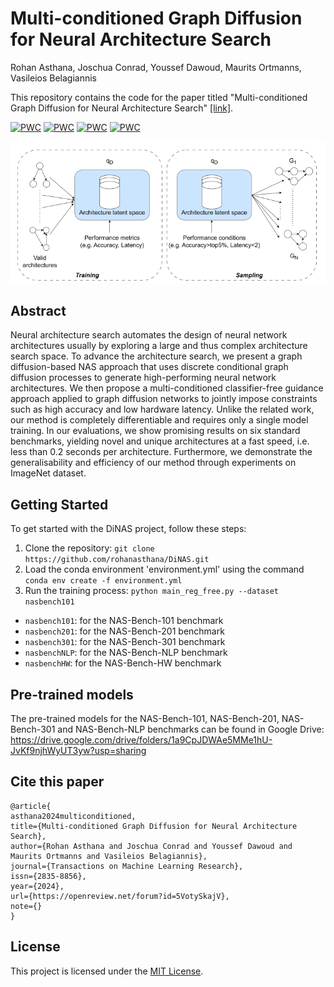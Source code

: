 # Multi-conditioned Graph Diffusion for Neural Architecture Search
Rohan Asthana, Joschua Conrad, Youssef Dawoud, Maurits Ortmanns, Vasileios Belagiannis

This repository contains the code for the paper titled "Multi-conditioned Graph Diffusion for Neural Architecture Search" [\[link\]](https://openreview.net/forum?id=5VotySkajV).

[![PWC](https://img.shields.io/endpoint.svg?url=https://paperswithcode.com/badge/multi-conditioned-graph-diffusion-for-neural/neural-architecture-search-on-nas-bench-101)](https://paperswithcode.com/sota/neural-architecture-search-on-nas-bench-101?p=multi-conditioned-graph-diffusion-for-neural)
[![PWC](https://img.shields.io/endpoint.svg?url=https://paperswithcode.com/badge/multi-conditioned-graph-diffusion-for-neural/neural-architecture-search-on-nas-bench-201-1)](https://paperswithcode.com/sota/neural-architecture-search-on-nas-bench-201-1?p=multi-conditioned-graph-diffusion-for-neural)
[![PWC](https://img.shields.io/endpoint.svg?url=https://paperswithcode.com/badge/multi-conditioned-graph-diffusion-for-neural/neural-architecture-search-on-nas-bench-201-2)](https://paperswithcode.com/sota/neural-architecture-search-on-nas-bench-201-2?p=multi-conditioned-graph-diffusion-for-neural)
[![PWC](https://img.shields.io/endpoint.svg?url=https://paperswithcode.com/badge/multi-conditioned-graph-diffusion-for-neural/neural-architecture-search-on-nas-bench-301)](https://paperswithcode.com/sota/neural-architecture-search-on-nas-bench-301?p=multi-conditioned-graph-diffusion-for-neural)

![alt text](https://github.com/rohanasthana/DiNAS/blob/master/dinas.png)

## Abstract
 Neural architecture search automates the design of neural network architectures usually by exploring a large and thus complex architecture search space. To advance the architecture search, we present a graph diffusion-based NAS approach that uses discrete conditional graph diffusion processes to generate high-performing neural network architectures. We then propose a multi-conditioned classifier-free guidance approach applied to graph diffusion networks to jointly impose constraints such as high accuracy and low hardware latency. Unlike the related work, our method is completely differentiable and requires only a single model training. In our evaluations, we show promising results on six standard benchmarks, yielding novel and unique architectures at a fast speed, i.e. less than 0.2 seconds per architecture. Furthermore, we demonstrate the generalisability and efficiency of our method through experiments on ImageNet dataset.

## Getting Started

To get started with the DiNAS project, follow these steps:

1. Clone the repository: `git clone https://github.com/rohanasthana/DiNAS.git`
2. Load the conda environment 'environment.yml' using the command `conda env create -f environment.yml`
3. Run the training process: `python main_reg_free.py --dataset nasbench101`

- `nasbench101`: for the NAS-Bench-101 benchmark
- `nasbench201`: for the NAS-Bench-201 benchmark
- `nasbench301`: for the NAS-Bench-301 benchmark
- `nasbenchNLP`: for the NAS-Bench-NLP benchmark
- `nasbenchHW`: for the NAS-Bench-HW benchmark

## Pre-trained models
The pre-trained models for the NAS-Bench-101, NAS-Bench-201, NAS-Bench-301 and NAS-Bench-NLP benchmarks can be found in Google Drive:
https://drive.google.com/drive/folders/1a9CpJDWAe5MMe1hU-JvKf9njhWyUT3yw?usp=sharing

## Cite this paper
```
@article{
asthana2024multiconditioned,
title={Multi-conditioned Graph Diffusion for Neural Architecture Search},
author={Rohan Asthana and Joschua Conrad and Youssef Dawoud and Maurits Ortmanns and Vasileios Belagiannis},
journal={Transactions on Machine Learning Research},
issn={2835-8856},
year={2024},
url={https://openreview.net/forum?id=5VotySkajV},
note={}
}
```


## License

This project is licensed under the [MIT License](LICENSE).
